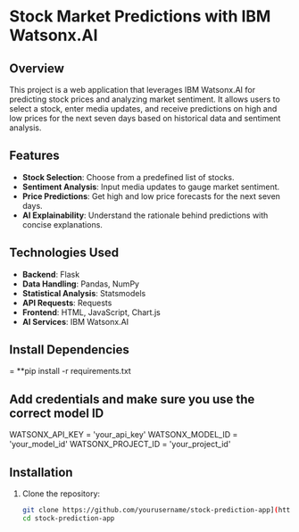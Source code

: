 # Stock Market Predictions with IBM Watsonx.AI

## Overview
This project is a web application that leverages IBM Watsonx.AI for predicting stock prices and analyzing market sentiment. It allows users to select a stock, enter media updates, and receive predictions on high and low prices for the next seven days based on historical data and sentiment analysis.

## Features
- **Stock Selection**: Choose from a predefined list of stocks.
- **Sentiment Analysis**: Input media updates to gauge market sentiment.
- **Price Predictions**: Get high and low price forecasts for the next seven days.
- **AI Explainability**: Understand the rationale behind predictions with concise explanations.

## Technologies Used
- **Backend**: Flask
- **Data Handling**: Pandas, NumPy
- **Statistical Analysis**: Statsmodels
- **API Requests**: Requests
- **Frontend**: HTML, JavaScript, Chart.js
- **AI Services**: IBM Watsonx.AI

## Install Dependencies
= **pip install -r requirements.txt

## Add credentials and make sure you use the correct model ID
WATSONX_API_KEY = 'your_api_key'
WATSONX_MODEL_ID = 'your_model_id'
WATSONX_PROJECT_ID = 'your_project_id'


## Installation
1. Clone the repository:
   ```bash
   git clone https://github.com/yourusername/stock-prediction-app](https://github.com/kartikeychawla1708/stock-market-predictions.git
   cd stock-prediction-app
